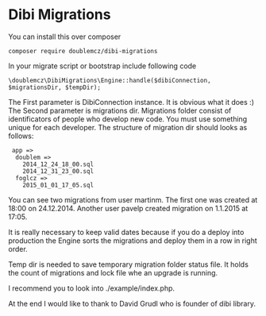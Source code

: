 # Dibi Migrations
You can install this over composer

```
composer require doublemcz/dibi-migrations
```

In your migrate script or bootstrap include following code
```
\doublemcz\DibiMigrations\Engine::handle($dibiConnection, $migrationsDir, $tempDir);
```

The First parameter is DibiConnection instance. It is obvious what it does :)
The Second parameter is migrations dir. Migrations folder consist of identificators of people who develop new code. You must use something unique for each developer.
The structure of migration dir should looks as follows:
```
 app =>
  doublem =>
    2014_12_24_18_00.sql
    2014_12_31_23_00.sql
  foglcz =>
    2015_01_01_17_05.sql
```

You can see two migrations from user martinm. The first one was created at 18:00 on 24.12.2014. Another user pavelp created migration on 1.1.2015 at 17:05.

It is really necessary to keep valid dates because if you do a deploy into production the Engine sorts the migrations and deploy them in a row in right order.

Temp dir is needed to save temporary migration folder status file. It holds the count of migrations and lock file whe an upgrade is running.

I recommend you to look into ./example/index.php.

At the end I would like to thank to David Grudl who is founder of dibi library.
